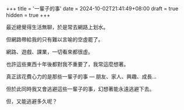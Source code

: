 +++
title = '一輩子的事'
date = 2024-10-02T21:41:49+08:00
draft = true
hidden = true
+++

最近總覺得生活無聊，於是常去網路上划水。

但網路帶給我的只有難以言喻的空虛罷了。

網路、遊戲、課業，一切看來都很虛。

也許這些東西十年後都對我不重要了，我常這麼想著。

真正該花費心力的是那些一輩子的事 — 朋友、家人、興趣、成長…

但於此同時我又會逃避這些一輩子的事，幻想著能永遠逃避下去。

但，又能逃避多久呢？
